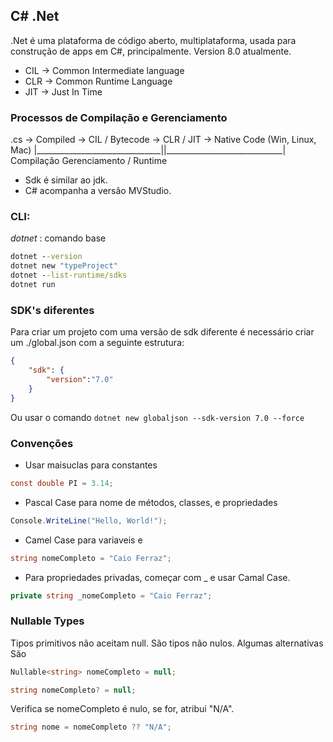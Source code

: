 ## C# .Net

.Net é uma plataforma de código aberto, multiplataforma, usada para construção de apps em C#, principalmente. Version 8.0 atualmente.


- CIL -> Common Intermediate language
- CLR -> Common Runtime Language
- JIT -> Just In Time
									
### Processos de Compilação e Gerenciamento
.cs -> Compiled -> CIL  / Bytecode -> CLR / JIT -> Native Code (Win, Linux, Mac)
|_______________________________||_____________________________|
		Compilação                                          Gerenciamento / Runtime
		

- Sdk é similar ao jdk. 
- C# acompanha a versão MVStudio. 

### CLI:
*dotnet* : comando base
```cmd
dotnet --version
dotnet new "typeProject"
dotnet --list-runtime/sdks
dotnet run
```

### SDK's diferentes

Para criar um projeto com uma versão de sdk diferente é necessário criar um ./global.json com a seguinte estrutura:
```json
{
	"sdk": {
		"version":"7.0"
	}
}
```

Ou usar o comando ```dotnet new globaljson --sdk-version 7.0 --force```


### Convenções

- Usar maisuclas para constantes
```c# 
const double PI = 3.14;
```
- Pascal Case para nome de métodos, classes, e propriedades 
```c# 
Console.WriteLine("Hello, World!");
```
- Camel Case para variaveis e 
```c#  
string nomeCompleto = "Caio Ferraz";
```
- Para propriedades privadas, começar com _ e usar Camal Case.
```c#  
private string _nomeCompleto = "Caio Ferraz";
```

### Nullable Types

Tipos primitivos não aceitam null. São tipos não nulos. Algumas alternativas São
```c#  
Nullable<string> nomeCompleto = null;
```
```c#  
string nomeCompleto? = null;
```

Verifica se nomeCompleto é nulo, se for, atribui "N/A".
```c#  
string nome = nomeCompleto ?? "N/A";
```
